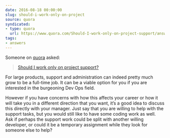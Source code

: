 ```yaml
---
date: 2016-08-18 00:00:00
slug: should-i-work-only-on-project
source: quora
syndicated:
- type: quora
  url: https://www.quora.com/Should-I-work-only-on-project-support/answer/Roy-Tang
tags:
- answers
---
```


Someone on [quora](https://quora.com) asked:

> [Should I work only on project support?](https://www.quora.com/Should-I-work-only-on-project-support/answer/Roy-Tang)


For large products, support and administration can indeed pretty much grow to be a full-time job. It can be a viable option for you if you are interested in the burgeoning Dev Ops field.

However if you have concerns with how this affects your career or how it will take you in a different direction that you want, it’s a good idea to discuss this directly with your manager. Just say that you are willing to help with the support tasks, but you would still like to have some coding work as well. Ask if perhaps the support work could be split with another willing developer, or could it be a temporary assignment while they look for someone else to help?